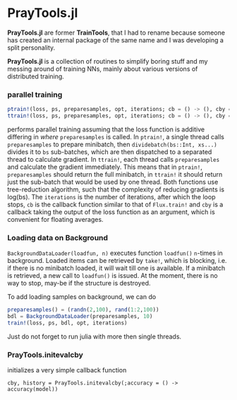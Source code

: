 # PrayTools.jl
**PrayTools.jl** are former **TrainTools**, that I had to rename because someone has created an internal package of the same name and I was developing a split personality.

**PrayTools.jl** is a collection of routines to simplify boring stuff and my messing around of training NNs, mainly about various versions of distributed training.

### parallel training
```julia
ptrain!(loss, ps, preparesamples, opt, iterations; cb = () -> (), cby = (y) ->(), bs = Threads.nthreads())
ttrain!(loss, ps, preparesamples, opt, iterations; cb = () -> (), cby = (y) ->())
```


performs parallel training assuming that the loss function is additive differing in *where* `preparesamples` is called. In `ptrain!`, a single thread calls `preparesamples` to prepare minibatch, then `dividebatch(bs::Int, xs...)` divides it to `bs` sub-batches, which are then dispatched to a separated thread to calculate gradient. In `ttrain!`, each thread calls `preparesamples` and calculate the gradient immediately. This means that in `ptrain!`, `preparesamples` should return the full minibatch, in `ttrain!` it should return just the sub-batch that would be used by one thread. Both functions use tree-reduction algorithm, such that the complexity of reducing gradients is log(bs). The `iterations` is the number of iterations, after which the loop stops, `cb` is the callback function similar to that of `Flux.train!` and `cby` is a callback taking the output of the loss function as an argument, which is convenient for floating averages.

### Loading data on Background
`BackgroundDataLoader(loadfun, n)` executes function `loadfun()` `n`-times in background. Loaded items can be retrieved by `take!`, which is blocking, i.e. if there is no minibatch loaded, it will wait till one is available. If a minibatch is retrieved, a new call to `loadfun()` is issued. At the moment, there is no way to stop, may-be if the structure is destroyed.

To add loading samples on background, we can do
```julia
preparesamples() = (randn(2,100), rand(1:2,100))
bdl = BackgroundDataLoader(preparesamples, 10)
train!(loss, ps, bdl, opt, iterations)
```

Just do not forget to run julia with more then single threads.

### PrayTools.initevalcby
initializes a very simple callback function
```
cby, history = PrayTools.initevalcby(;accuracy = () -> accuracy(model))
```
